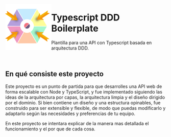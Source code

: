 <img src="https://raw.githubusercontent.com/Bryan-Herrera-DEV/typescript-ddd-boilerplate/main/assets/hexagonal_draw.png" align="left" width="144px"> <h1>Typescript DDD Boilerplate</h1>
<p>Plantilla para una API con Typescript basada en arquitectura DDD.</p>
<br>

## En qué consiste este proyecto
Este proyecto es un punto de partida para que desarrolles una API web de forma escalable con Node y TypeScript, y fue implementado siguiendo las ideas de la arquitectura por capas, la arquitectura limpia y el diseño dirigido por el dominio. Si bien contiene un diseño y una estructura opinables, fue construido para ser extensible y flexible, de modo que puedas modificarlo y adaptarlo según las necesidades y preferencias de tu equipo.

En este proyecto se intentara explicar de la manera mas detallada el funcionamiento y el por que de cada cosa.

